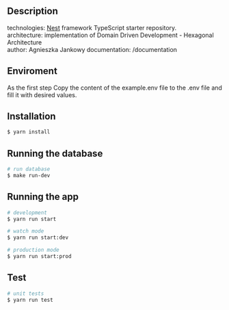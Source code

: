 ## Description

technologies: [Nest](https://github.com/nestjs/nest) framework TypeScript starter repository.<br />
architecture: implementation of Domain Driven Development - Hexagonal Architecture <br />
author: Agnieszka Jankowy
documentation: /documentation

## Enviroment

As the first step Copy the content of the example.env file to the .env file and fill it with desired values.

## Installation

```bash
$ yarn install
```

## Running the database

```bash
# run database
$ make run-dev
```

## Running the app

```bash
# development
$ yarn run start

# watch mode
$ yarn run start:dev

# production mode
$ yarn run start:prod
```

## Test

```bash
# unit tests
$ yarn run test
```
